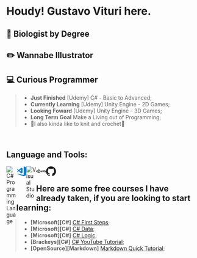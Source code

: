 # **Houdy! Gustavo Vituri here.**

## 🌱 Biologist by Degree
## ✏️ Wannabe Illustrator
## 💻 Curious Programmer

>- **Just Finished** \[Udemy] C# - Basic to Advanced;
>- **Currently Learning** \[Udemy] Unity Engine - 2D Games;
>- **Looking Foward** \[Udemy] Unity Engine - 3D Games;
>- **Long Term Goal** Make a Living out of Programming;
>- 🧶I also kinda like to knit and crochet😬

<br>

## Language and Tools:

[<img align="left" alt="C# Programming Language" width="26px" src="https://upload.wikimedia.org/wikipedia/commons/0/0d/C_Sharp_wordmark.svg" />][CSharpCourse]

[<img align="left" alt="Visual Studio Code" width="26px" src="https://raw.githubusercontent.com/github/explore/80688e429a7d4ef2fca1e82350fe8e3517d3494d/topics/visual-studio-code/visual-studio-code.png" />][VisualStudioCode]

[<img align="left" alt="Visual Studio" width="26px" src="https://upload.wikimedia.org/wikipedia/commons/c/cd/Visual_Studio_2017_Logo.svg" />][VisualStudio]

[<img align="left" alt="Unity Engine" width="26px" src="https://raw.githubusercontent.com/github/explore/80688e429a7d4ef2fca1e82350fe8e3517d3494d/topics/unity/unity.png" />][Unity]

[<img align="left" alt="GitHub" width="26px" src="https://raw.githubusercontent.com/github/explore/78df643247d429f6cc873026c0622819ad797942/topics/github/github.png" />][Github]

<br>

## Here are some free courses I have already taken, if you are looking to start learning:

>- **\[Microsoft]\[C#]** [C# First Steps]([MicrosoftFirsSteps]);  
>- **\[Microsoft]\[C#]** [C# Data]([MicrosoftData]);  
>- **\[Microsoft]\[C#]** [C# Logic]([MicrosoftLogic]);
>- **\[Brackeys]\[C#]** [C# YouTube Tutorial]([CSharpCourse]);
>- **\[OpenSource]\[Markdown]** [Markdown Quick Tutorial]([MarkdownTutorial]);  

[CSharpCourse]: https://www.youtube.com/watch?v=N775KsWQVkw&list=PLPV2KyIb3jR4CtEelGPsmPzlvP7ISPYzR
[MicrosoftFirsSteps]: https://docs.microsoft.com/pt-br/learn/paths/csharp-first-steps/
[MicrosoftData]: https://docs.microsoft.com/pt-br/learn/paths/csharp-data/
[MicrosoftLogic]: https://docs.microsoft.com/pt-br/learn/paths/csharp-logic/
[MarkdownTutorial]: https://commonmark.org/help/tutorial/
[VisualStudio]: https://visualstudio.microsoft.com/pt-br/
[VisualStudioCode]: https://code.visualstudio.com/
[Unity]: https://unity.com/
[Github]: https://github.com/
